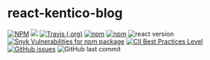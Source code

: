 # react-kentico-blog
[![NPM](https://img.shields.io/npm/l/react-kentico-blog.svg?style=flat-square)](LICENSE)
[![](https://img.shields.io/codecov/c/gh/softwarehutpl/react-kentico-blog.svg?logo=codecov&style=flat-square)](https://codecov.io/gh/softwarehutpl/react-kentico-blog)
[![Travis (.org)](https://img.shields.io/travis/softwarehutpl/react-kentico-blog.svg?logo=travis&style=flat-square)](https://travis-ci.org/softwarehutpl/react-kentico-blog)
[![npm](https://img.shields.io/npm/v/react-kentico-blog.svg?logo=npm&style=flat-square)](https://www.npmjs.com/package/react-kentico-blog)
[![npm](https://img.shields.io/npm/dm/react-kentico-blog.svg?logo=npm&style=flat-square)](https://www.npmjs.com/package/react-kentico-blog)
![react version](https://img.shields.io/npm/dependency-version/react-kentico-blog/peer/react.svg?label=react&logo=react&style=flat-square)
[![Snyk Vulnerabilities for npm package](https://img.shields.io/snyk/vulnerabilities/npm/react-kentico-blog.svg?logo=snyk&style=flat-square)](https://snyk.io/vuln/npm:react-kentico-blog)
[![CII Best Practices Level](https://img.shields.io/cii/level/2750.svg?style=flat-square)](https://bestpractices.coreinfrastructure.org/en/projects/2750)
[![GitHub issues](https://img.shields.io/github/issues-raw/softwarehutpl/react-kentico-blog.svg?logo=github&style=flat-square)](https://github.com/softwarehutpl/react-kentico-blog/issues)
![GitHub last commit](https://img.shields.io/github/last-commit/softwarehutpl/react-kentico-blog.svg?logo=github&style=flat-square)
